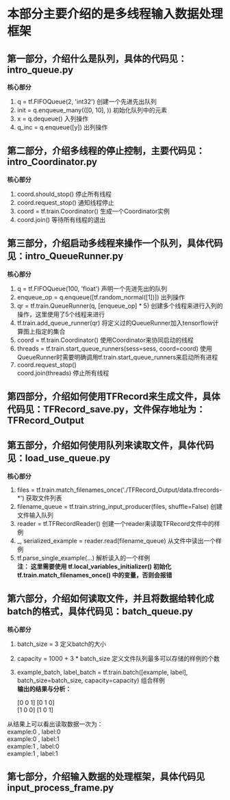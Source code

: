 # 本部分主要介绍的是多线程输入数据处理框架
## 第一部分，介绍什么是队列，具体的代码见：intro_queue.py
**核心部分** <br>
1. q = tf.FIFOQueue(2, 'int32')         创建一个先进先出队列<br>
2. init = q.enqueue_many(([0, 10], ))   初始化队列中的元素<br>
3. x = q.dequeue()                      入列操作<br>
4. q_inc = q.enqueue([y])               出列操作<br>

## 第二部分，介绍多线程的停止控制，主要代码见：intro_Coordinator.py
**核心部分** <br>
1. coord.should_stop()                  停止所有线程<br>
2. coord.request_stop()                 通知线程停止<br>
3. coord = tf.train.Coordinator()       生成一个Coordinator实例<br>
4. coord.join()                         等待所有线程的退出<br>

## 第三部分，介绍启动多线程来操作一个队列，具体代码见：intro_QueueRunner.py
**核心部分** <br>
1. q = tf.FIFOQueue(100, 'float')       声明一个先进先出的队列<br>
2. enqueue_op = q.enqueue([tf.random_normal([1])])    出列操作<br>
3. qr = tf.train.QueueRunner(q, [enqueue_op] * 5)     创建多个线程来进行入列的操作，这里使用了5个线程来进行<br>
4. tf.train.add_queue_runner(qr)                      将定义过的QueueRunner加入tensorflow计算图上指定的集合<br>
5. coord = tf.train.Coordinator()                     使用Coordinator来协同启动的线程<br>
6. threads = tf.train.start_queue_runners(sess=sess, coord=coord)     使用QueueRunner时需要明确调用tf.train.start_queue_runners来启动所有进程<br>
7. coord.request_stop()<br>
   coord.join(threads)                                停止所有线程<br> 

## 第四部分，介绍如何使用TFRecord来生成文件，具体代码见：TFRecord_save.py，文件保存地址为：TFRecord_Output

## 第五部分，介绍如何使用队列来读取文件，具体代码见：load_use_queue.py
**核心部分** <br>
1. files = tf.train.match_filenames_once('./TFRecord_Output/data.tfrecords-*')      获取文件列表<br>
2. filename_queue = tf.train.string_input_producer(files, shuffle=False)            创建文件输入队列<br>
3. reader = tf.TFRecordReader()                                                     创建一个reader来读取TFRecord文件中的样例<br>
4. _, serialized_example = reader.read(filename_queue)                              从文件中读出一个样例<br>
5. tf.parse_single_example(...)                                                     解析读入的一个样例<br>
**注： 这里需要使用 tf.local_variables_initializer() 初始化 tf.train.match_filenames_once() 中的变量，否则会报错** <br>

## 第六部分，介绍如何读取文件，并且将数据给转化成batch的格式，具体代码见：batch_queue.py
**核心部分** <br>
1. batch_size = 3                                       定义batch的大小<br>
2. capacity = 1000 + 3 * batch_size                     定义文件队列最多可以存储的样例的个数<br>
3. example_batch, label_batch = tf.train.batch([example, label], batch_size=batch_size, capacity=capacity)   组合样例<br>
**输出的结果与分析：** <br>

    [0 0 1] [0 1 0] <br>
    [1 0 0] [1 0 1] <br>
    
从结果上可以看出读取数据一次为：<br>
example:0 , label:0<br>
example:0 , label:1<br>
example:1 , label:0<br>
example:1 , label:1<br>

## 第七部分，介绍输入数据的处理框架，具体代码见input_process_frame.py